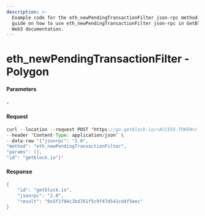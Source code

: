```yaml
---
description: >-
  Example code for the eth_newPendingTransactionFilter json-rpc method. Сomplete
  guide on how to use eth_newPendingTransactionFilter json-rpc in GetBlock.io
  Web3 documentation.
---
```


# eth\_newPendingTransactionFilter - Polygon

#### Parameters

\-

#### Request

```java
curl --location --request POST 'https://go.getblock.io/<ACCESS-TOKEN>/' \
--header 'Content-Type: application/json' \
--data-raw '{"jsonrpc": "2.0",
"method": "eth_newPendingTransactionFilter",
"params": [],
"id": "getblock.io"}'
```

#### Response

```java
{
    "id": "getblock.io",
    "jsonrpc": "2.0",
    "result": "0x5f1f04c3bd761f5c9f47d541cd4f5eec"
}
```
